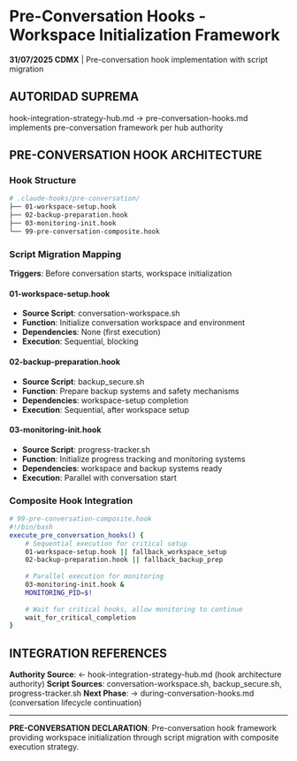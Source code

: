 # Pre-Conversation Hooks - Workspace Initialization Framework

**31/07/2025 CDMX** | Pre-conversation hook implementation with script migration

## AUTORIDAD SUPREMA
hook-integration-strategy-hub.md → pre-conversation-hooks.md implements pre-conversation framework per hub authority

## PRE-CONVERSATION HOOK ARCHITECTURE

### **Hook Structure**
```bash
# .claude-hooks/pre-conversation/
├── 01-workspace-setup.hook
├── 02-backup-preparation.hook
├── 03-monitoring-init.hook
└── 99-pre-conversation-composite.hook
```

### **Script Migration Mapping**
**Triggers**: Before conversation starts, workspace initialization

#### **01-workspace-setup.hook**
- **Source Script**: conversation-workspace.sh
- **Function**: Initialize conversation workspace and environment
- **Dependencies**: None (first execution)
- **Execution**: Sequential, blocking

#### **02-backup-preparation.hook**
- **Source Script**: backup_secure.sh
- **Function**: Prepare backup systems and safety mechanisms
- **Dependencies**: workspace-setup completion
- **Execution**: Sequential, after workspace setup

#### **03-monitoring-init.hook**
- **Source Script**: progress-tracker.sh
- **Function**: Initialize progress tracking and monitoring systems
- **Dependencies**: workspace and backup systems ready
- **Execution**: Parallel with conversation start

### **Composite Hook Integration**
```bash
# 99-pre-conversation-composite.hook
#!/bin/bash
execute_pre_conversation_hooks() {
    # Sequential execution for critical setup
    01-workspace-setup.hook || fallback_workspace_setup
    02-backup-preparation.hook || fallback_backup_prep
    
    # Parallel execution for monitoring
    03-monitoring-init.hook &
    MONITORING_PID=$!
    
    # Wait for critical hooks, allow monitoring to continue
    wait_for_critical_completion
}
```

## INTEGRATION REFERENCES
**Authority Source**: ← hook-integration-strategy-hub.md (hook architecture authority)
**Script Sources**: conversation-workspace.sh, backup_secure.sh, progress-tracker.sh
**Next Phase**: → during-conversation-hooks.md (conversation lifecycle continuation)

---
**PRE-CONVERSATION DECLARATION**: Pre-conversation hook framework providing workspace initialization through script migration with composite execution strategy.